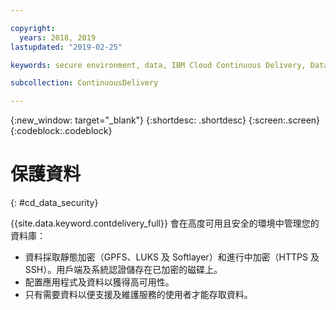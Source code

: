```yaml
---

copyright:
  years: 2018, 2019
lastupdated: "2019-02-25"

keywords: secure environment, data, IBM Cloud Continuous Delivery, Data

subcollection: ContinuousDelivery

---
```


{:new_window: target="_blank"}
{:shortdesc: .shortdesc}
{:screen:.screen}
{:codeblock:.codeblock}


# 保護資料    
{: #cd_data_security}  

{{site.data.keyword.contdelivery_full}} 會在高度可用且安全的環境中管理您的資料庫：
   * 資料採取靜態加密（GPFS、LUKS 及 Softlayer）和進行中加密（HTTPS 及 SSH）。用戶端及系統認證儲存在已加密的磁碟上。
   * 配置應用程式及資料以獲得高可用性。
   * 只有需要資料以便支援及維護服務的使用者才能存取資料。
